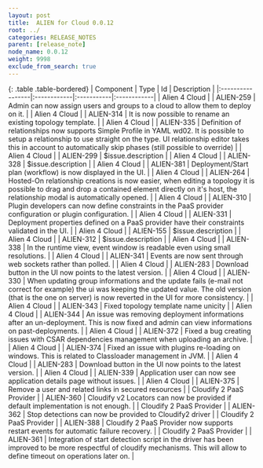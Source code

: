 ```yaml
---
layout: post
title:  ALIEN for Cloud 0.0.12
root: ../
categories: RELEASE_NOTES
parent: [release_note]
node_name: 0.0.12
weight: 9998
exclude_from_search: true
---
```


{: .table .table-bordered}
| Component        | Type        | Id         | Description |
|:-----------------|:------------|:-----------|:------------|
| <span class="text-success"> Alien 4 Cloud</span> | <i class="fa fa-plus text-success"></i> | ALIEN-259 | Admin can now assign users and groups to a cloud to allow them to deploy on it. |
| <span class="text-success"> Alien 4 Cloud</span> | <i class="fa fa-plus text-success"></i> | ALIEN-314 | It is now possible to rename an existing topology template. |
| <span class="text-success"> Alien 4 Cloud</span> | <i class="fa fa-plus text-success"></i> | ALIEN-335 | Definition of relationships now supports Simple Profile in YAML wd02. It is possible to setup a relationship to use straight on the type. UI relationship editor takes this in account to automatically skip phases (still possible to override) |
| <span class="text-success"> Alien 4 Cloud</span> | <i class="fa fa-plus text-success"></i> | ALIEN-299 | $issue.description |
| <span class="text-success"> Alien 4 Cloud</span> | <i class="fa fa-plus text-success"></i> | ALIEN-328 | $issue.description |
| <span class="text-success"> Alien 4 Cloud</span> | <i class="fa fa-plus text-success"></i> | ALIEN-381 | Deployment/Start plan (workflow) is now displayed in the UI. |
| <span class="text-success"> Alien 4 Cloud</span> | <i class="fa fa-level-up text-primary"></i> | ALIEN-264 | Hosted-On relationship creations is now easier, when editing a topology it is possible to drag and drop a contained element directly on it's host, the relationship modal is automatically opened. |
| <span class="text-success"> Alien 4 Cloud</span> | <i class="fa fa-level-up text-primary"></i> | ALIEN-310 | Plugin developers can now define constraints in the PaaS provider configuration or plugin configuration. |
| <span class="text-success"> Alien 4 Cloud</span> | <i class="fa fa-level-up text-primary"></i> | ALIEN-331 | Deployment properties defined on a PaaS provider have their constraints validated in the UI. |
| <span class="text-success"> Alien 4 Cloud</span> | <i class="fa fa-level-up text-primary"></i> | ALIEN-155 | $issue.description |
| <span class="text-success"> Alien 4 Cloud</span> | <i class="fa fa-level-up text-primary"></i> | ALIEN-312 | $issue.description |
| <span class="text-success"> Alien 4 Cloud</span> | <i class="fa fa-level-up text-primary"></i> | ALIEN-338 | In the runtime view, event window is readable even using small resolutions. |
| <span class="text-success"> Alien 4 Cloud</span> | <i class="fa fa-level-up text-primary"></i> | ALIEN-341 | Events are now sent through web sockets rather than polled. |
| <span class="text-success"> Alien 4 Cloud</span> | <i class="fa fa-bug text-danger"></i> | ALIEN-283 | Download button in the UI now points to the latest version. |
| <span class="text-success"> Alien 4 Cloud</span> | <i class="fa fa-bug text-danger"></i> | ALIEN-330 | When updating group informations and the update fails (e-mail not correct for example) the ui was keeping the updated value. The old version (that is the one on server) is now reverted in the UI for more consistency. |
| <span class="text-success"> Alien 4 Cloud</span> | <i class="fa fa-bug text-danger"></i> | ALIEN-343 | Fixed topology template name unicity |
| <span class="text-success"> Alien 4 Cloud</span> | <i class="fa fa-bug text-danger"></i> | ALIEN-344 | An issue was removing deployment informations after an un-deployment. This is now fixed and admin can view informations on past-deployments. |
| <span class="text-success"> Alien 4 Cloud</span> | <i class="fa fa-bug text-danger"></i> | ALIEN-372 | Fixed a bug creating issues with CSAR dependencies management when uploading an archive. |
| <span class="text-success"> Alien 4 Cloud</span> | <i class="fa fa-bug text-danger"></i> | ALIEN-374 | Fixed an issue with plugins re-loading on windows. This is related to Classloader management in JVM. |
| <span class="text-success"> Alien 4 Cloud</span> | <i class="fa fa-bug text-danger"></i> | ALIEN-283 | Download button in the UI now points to the latest version. |
| <span class="text-success"> Alien 4 Cloud</span> | <i class="fa fa-bug text-danger"></i> | ALIEN-339 | Application user can now see application details page without issues. |
| <span class="text-success"> Alien 4 Cloud</span> | <i class="fa fa-bug text-danger"></i> | ALIEN-375 | Remove a user and related links in secured resources |
| <span class="text-primary"> Cloudify 2 PaaS Provider</span> | <i class="fa fa-plus text-success"></i> | ALIEN-360 | Cloudify v2 Locators can now be provided if default implementation is not enough. |
| <span class="text-primary"> Cloudify 2 PaaS Provider</span> | <i class="fa fa-plus text-success"></i> | ALIEN-362 | Stop detections can now be provided to Cloudify2 driver |
| <span class="text-primary"> Cloudify 2 PaaS Provider</span> | <i class="fa fa-plus text-success"></i> | ALIEN-388 | Cloudify 2 PaaS Provider now supports restart events for automatic failure recovery. |
| <span class="text-primary"> Cloudify 2 PaaS Provider</span> | <i class="fa fa-bug text-danger"></i> | ALIEN-361 | Integration of start detection script in the driver has been improved to be more respectful of cloudify mechanisms. This will allow to define timeout on operations later on. |
